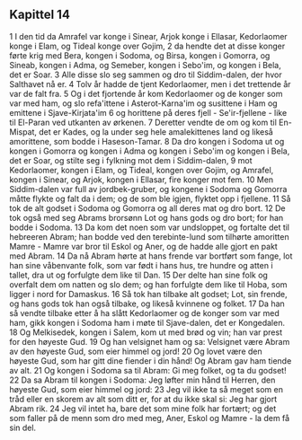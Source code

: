 ## Kapittel 14

1 I den tid da Amrafel var konge i Sinear, Arjok konge i Ellasar, Kedorlaomer konge i Elam, og Tideal konge over Gojim,
2 da hendte det at disse konger førte krig med Bera, kongen i Sodoma, og Birsa, kongen i Gomorra, og Sineab, kongen i Adma, og Semeber, kongen i Sebo'im, og kongen i Bela, det er Soar.
3 Alle disse slo seg sammen og dro til Siddim-dalen, der hvor Salthavet nå er.
4 Tolv år hadde de tjent Kedorlaomer, men i det trettende år var de falt fra.
5 Og i det fjortende år kom Kedorlaomer og de konger som var med ham, og slo refa'ittene i Asterot-Karna'im og susittene i Ham og emittene i Sjave-Kirjata'im
6 og horittene på deres fjell - Se'ir-fjellene - like til El-Paran ved utkanten av ørkenen.
7 Deretter vendte de om og kom til En-Mispat, det er Kades, og la under seg hele amalekittenes land og likeså amorittene, som bodde i Haseson-Tamar.
8 Da dro kongen i Sodoma ut og kongen i Gomorra og kongen i Adma og kongen i Sebo'im og kongen i Bela, det er Soar, og stilte seg i fylkning mot dem i Siddim-dalen,
9 mot Kedorlaomer, kongen i Elam, og Tideal, kongen over Gojim, og Amrafel, kongen i Sinear, og Arjok, kongen i Ellasar, fire konger mot fem.
10 Men Siddim-dalen var full av jordbek-gruber, og kongene i Sodoma og Gomorra måtte flykte og falt da i dem; og de som ble igjen, flyktet opp i fjellene.
11 Så tok de alt godset i Sodoma og Gomorra og all deres mat og dro bort.
12 De tok også med seg Abrams brorsønn Lot og hans gods og dro bort; for han bodde i Sodoma.
13 Da kom det noen som var undsloppet, og fortalte det til hebreeren Abram; han bodde ved den terebinte-lund som tilhørte amoritten Mamre - Mamre var bror til Eskol og Aner, og de hadde alle gjort en pakt med Abram.
14 Da nå Abram hørte at hans frende var bortført som fange, lot han sine våbenvante folk, som var født i hans hus, tre hundre og atten i tallet, dra ut og forfulgte dem like til Dan.
15 Der delte han sine folk og overfalt dem om natten og slo dem; og han forfulgte dem like til Hoba, som ligger i nord for Damaskus.
16 Så tok han tilbake alt godset; Lot, sin frende, og hans gods tok han også tilbake, og likeså kvinnene og folket.
17 Da han så vendte tilbake etter å ha slått Kedorlaomer og de konger som var med ham, gikk kongen i Sodoma ham i møte til Sjave-dalen, det er Kongedalen.
18 Og Melkisedek, kongen i Salem, kom ut med brød og vin; han var prest for den høyeste Gud.
19 Og han velsignet ham og sa: Velsignet være Abram av den høyeste Gud, som eier himmel og jord!
20 Og lovet være den høyeste Gud, som har gitt dine fiender i din hånd! Og Abram gav ham tiende av alt.
21 Og kongen i Sodoma sa til Abram: Gi meg folket, og ta du godset!
22 Da sa Abram til kongen i Sodoma: Jeg løfter min hånd til Herren, den høyeste Gud, som eier himmel og jord:
23 Jeg vil ikke ta så meget som en tråd eller en skorem av alt som ditt er, for at du ikke skal si: Jeg har gjort Abram rik.
24 Jeg vil intet ha, bare det som mine folk har fortært; og det som faller på de menn som dro med meg, Aner, Eskol og Mamre - la dem få sin del.
